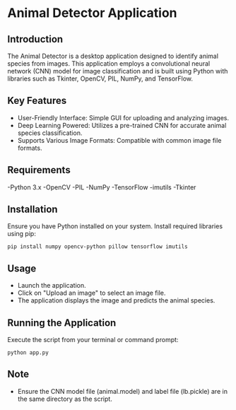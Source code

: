 # Animal Detector Application
## Introduction
The Animal Detector is a desktop application designed to identify animal species from images. This application employs a convolutional neural network (CNN) model for image classification and is built using Python with libraries such as Tkinter, OpenCV, PIL, NumPy, and TensorFlow.


## Key Features
- User-Friendly Interface: Simple GUI for uploading and analyzing images.
- Deep Learning Powered: Utilizes a pre-trained CNN for accurate animal species classification.
- Supports Various Image Formats: Compatible with common image file formats.
## Requirements
-Python 3.x
-OpenCV
-PIL
-NumPy
-TensorFlow
-imutils
-Tkinter

## Installation
Ensure you have Python installed on your system. Install required libraries using pip:

```
pip install numpy opencv-python pillow tensorflow imutils
```

## Usage
- Launch the application.
- Click on "Upload an image" to select an image file.
- The application displays the image and predicts the animal species.

## Running the Application
Execute the script from your terminal or command prompt:

```
python app.py
```

## Note
- Ensure the CNN model file (animal.model) and label file (lb.pickle) are in the same directory as the script.
